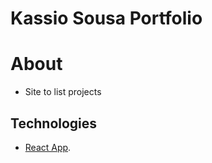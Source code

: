 # Kassio Sousa Portfolio

# About
- Site to list projects

## Technologies

- [React App](https://github.com/facebook/create-react-app).


